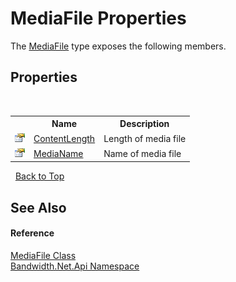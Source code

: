 ﻿# MediaFile Properties
 

The <a href ="T_Bandwidth_Net_Api_MediaFile.md">MediaFile</a> type exposes the following members.


## Properties
&nbsp;<table><tr><th></th><th>Name</th><th>Description</th></tr><tr><td>![Public property](media/pubproperty.gif "Public property")</td><td><a href ="P_Bandwidth_Net_Api_MediaFile_ContentLength.md">ContentLength</a></td><td>
Length of media file</td></tr><tr><td>![Public property](media/pubproperty.gif "Public property")</td><td><a href ="P_Bandwidth_Net_Api_MediaFile_MediaName.md">MediaName</a></td><td>
Name of media file</td></tr></table>&nbsp;
<a href="#mediafile-properties">Back to Top</a>

## See Also


#### Reference
<a href ="T_Bandwidth_Net_Api_MediaFile.md">MediaFile Class</a><br /><a href ="N_Bandwidth_Net_Api.md">Bandwidth.Net.Api Namespace</a><br />
